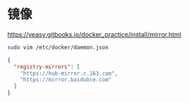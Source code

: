 # 镜像

https://yeasy.gitbooks.io/docker_practice/install/mirror.html

```bash
sudo vim /etc/docker/daemon.json
```

```json
{
  "registry-mirrors": [
    "https://hub-mirror.c.163.com",
    "https://mirror.baidubce.com"
  ]
}
```
